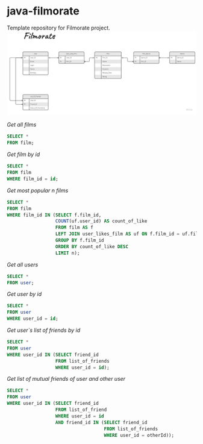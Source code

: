 # java-filmorate
Template repository for Filmorate project.
![Filmorate Data Base diagram](https://github.com/Feirina/java-filmorate/blob/main/Filmorate%20DB%20diagram.jpg)

*Get all films*
```sql
SELECT *
FROM film;
```

*Get film by id*
```sql
SELECT *
FROM film
WHERE film_id = id;
```

*Get most popular n films*
```sql
SELECT *
FROM film
WHERE film_id IN (SELECT f.film_id,
                  COUNT(uf.user_id) AS count_of_like
                  FROM film AS f
                  LEFT JOIN user_likes_film AS uf ON f.film_id = uf.film_id
                  GROUP BY f.film_id
                  ORDER BY count_of_like DESC
                  LIMIT n);
```

*Get all users*
```sql
SELECT *
FROM user;
```

*Get user by id*
```sql
SELECT *
FROM user
WHERE user_id = id;
```

*Get user`s list of friends by id*
```sql
SELECT *
FROM user
WHERE user_id IN (SELECT friend_id
                  FROM list_of_friends 
                  WHERE user_id = id);
```

*Get list of mutual friends of user and other user*
```sql
SELECT *
FROM user
WHERE user_id IN (SELECT friend_id
                  FROM list_of_friend
                  WHERE user_id = id
                  AND friend_id IN (SELECT friend_id
                                    FROM list_of_friends 
                                    WHERE user_id = otherId));
```